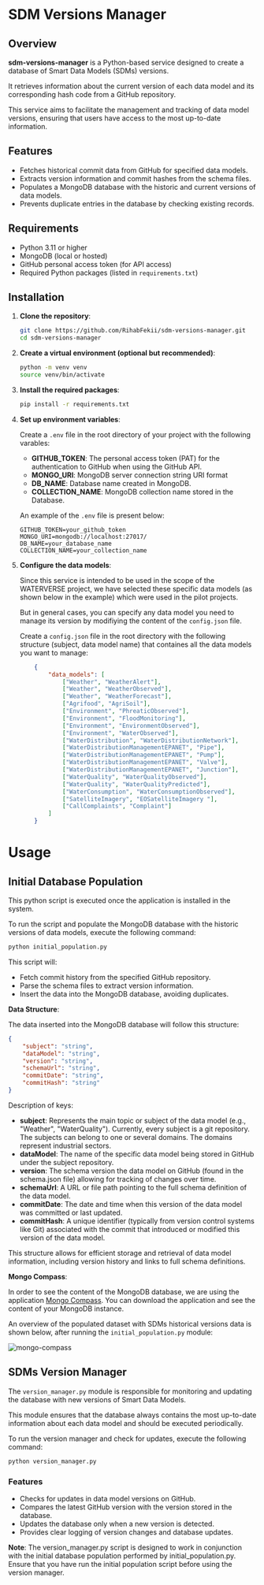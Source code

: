 # SDM Versions Manager

## Overview

**sdm-versions-manager** is a Python-based service designed to create a database of Smart Data Models (SDMs) versions.

 It retrieves information about the current version of each data model and its corresponding hash code from a GitHub repository. 
 
 This service aims to facilitate the management and tracking of data model versions, ensuring that users have access to the most up-to-date information.

## Features

- Fetches historical commit data from GitHub for specified data models.
- Extracts version information and commit hashes from the schema files.
- Populates a MongoDB database with the historic and current versions of data models.
- Prevents duplicate entries in the database by checking existing records.

## Requirements

- Python 3.11 or higher
- MongoDB (local or hosted)
- GitHub personal access token (for API access)
- Required Python packages (listed in `requirements.txt`)

## Installation 

1. **Clone the repository**:

   ```bash
   git clone https://github.com/RihabFekii/sdm-versions-manager.git
   cd sdm-versions-manager
   ```

2. **Create a virtual environment (optional but recommended)**:
    ```bash
    python -m venv venv
    source venv/bin/activate
    ```  

3. **Install the required packages**:
    ```bash
    pip install -r requirements.txt
    ```

4. **Set up environment variables**:

    Create a `.env` file in the root directory of your project with the following varables:
    - **GITHUB_TOKEN**: The personal access token (PAT) for the authentication to GitHub when using the GitHub API. 
    - **MONGO_URI**: MongoDB server connection string URI format
    - **DB_NAME**: Database name created in MongoDB.
    - **COLLECTION_NAME**: MongoDB collection name stored in the Database.

    An example of the `.env` file is present below: 

    ```text
    GITHUB_TOKEN=your_github_token
    MONGO_URI=mongodb://localhost:27017/
    DB_NAME=your_database_name
    COLLECTION_NAME=your_collection_name
    ```

4. **Configure the data models**:

    Since this service is intended to be used in the scope of the WATERVERSE project, we have selected these specific data models (as shown below in the example) which were used in the pilot projects. 

    But in general cases, you can specify any data model you need to manage its version by modifiying the content of the `config.json` file.  

    Create a `config.json` file in the root directory with the following structure (subject, data model name) that containes all the data models you want to manage:

    ```json
        {
            "data_models": [
                ["Weather", "WeatherAlert"],
                ["Weather", "WeatherObserved"],
                ["Weather", "WeatherForecast"],
                ["Agrifood", "AgriSoil"],
                ["Environment", "PhreaticObserved"],
                ["Environment", "FloodMonitoring"],
                ["Environment", "EnvironmentObserved"],
                ["Environment", "WaterObserved"],
                ["WaterDistribution", "WaterDistributionNetwork"],
                ["WaterDistributionManagementEPANET", "Pipe"],
                ["WaterDistributionManagementEPANET", "Pump"],
                ["WaterDistributionManagementEPANET", "Valve"],
                ["WaterDistributionManagementEPANET", "Junction"],
                ["WaterQuality", "WaterQualityObserved"],
                ["WaterQuality", "WaterQualityPredicted"],
                ["WaterConsumption", "WaterConsumptionObserved"],
                ["SatelliteImagery", "EOSatelliteImagery "],
                ["CallComplaints", "Complaint"]    
            ]
        }
    ```

# Usage

## Initial Database Population
This python script is executed once the application is installed in the system. 

To run the script and populate the MongoDB database with the historic  versions of data models, execute the following command:

```bash
python initial_population.py
```

This script will:

- Fetch commit history from the specified GitHub repository.
- Parse the schema files to extract version information.
- Insert the data into the MongoDB database, avoiding duplicates.

**Data Structure**: 

The data inserted into the MongoDB database will follow this structure:
```json
{
    "subject": "string",
    "dataModel": "string",
    "version": "string",
    "schemaUrl": "string",
    "commitDate": "string",
    "commitHash": "string"
}
```
Description of keys:

- **subject**: Represents the main topic or subject of the data model (e.g., "Weather", "WaterQuality"). Currently, every subject is a git repository. The subjects can belong to one or several domains. The domains represent industrial sectors.
- **dataModel**: The name of the specific data model being stored in GitHub under the subject repository.
- **version**: The schema version the data model on GitHub (found in the schema.json file) allowing for tracking of changes over time.
- **schemaUrl**: A URL or file path pointing to the full schema definition of the data model.
- **commitDate**: The date and time when this version of the data model was committed or last updated.
- **commitHash**: A unique identifier (typically from version control systems like Git) associated with the commit that introduced or modified this version of the data model.

This structure allows for efficient storage and retrieval of data model information, including version history and links to full schema definitions.

**Mongo Compass**: 

In order to see the content of the MongoDB database, we are using the application [Mongo Compass](https://www.mongodb.com/docs/compass/current/install/). You can download the application and see the content of your MongoDB instance.

An overview of the populated dataset with SDMs historical versions data is shown below, after running the `initial_population.py` module: 

![mongo-compass](docs/mongo_compass_data.png)

## SDMs Version Manager 

The `version_manager.py` module is responsible for monitoring and updating the database with new versions of Smart Data Models. 

This module ensures that the database always contains the most up-to-date information about each data model and should be executed periodically.

To run the version manager and check for updates, execute the following command:

```bash
python version_manager.py
```

### Features

- Checks for updates in data model versions on GitHub.
- Compares the latest GitHub version with the version stored in the database.
- Updates the database only when a new version is detected.
- Provides clear logging of version changes and database updates.

**Note**:
The version_manager.py script is designed to work in conjunction with the initial database population performed by initial_population.py. Ensure that you have run the initial population script before using the version manager.